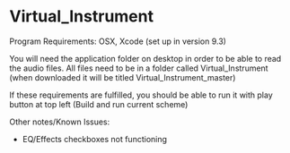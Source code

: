 # Virtual_Instrument
Program Requirements: OSX, Xcode (set up in version 9.3)

You will need the application folder on desktop in order to be able to read the audio files. 
All files need to be in a folder called Virtual_Instrument (when downloaded it will be titled Virtual_Instrument_master)

If these requirements are fulfilled, you should be able to run it with play button at top left
(Build and run current scheme)

Other notes/Known Issues:
- EQ/Effects checkboxes not functioning
